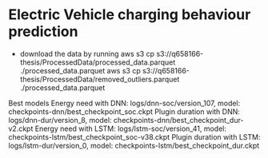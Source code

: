 # Electric Vehicle charging behaviour prediction


- download the data by running
    aws s3 cp s3://q658166-thesis/ProcessedData/processed_data.parquet ./processed_data.parquet
    aws s3 cp s3://q658166-thesis/ProcessedData/removed_outliers.parquet ./processed_data.parquet
    
Best models
    Energy need with DNN: logs/dnn-soc/version_107,   model: checkpoints-dnn/best_checkpoint_soc.ckpt
    Plugin duration with DNN: logs/dnn-dur/version_8, model: checkpoints-dnn/best_checkpoint_dur-v2.ckpt
    Energy need with LSTM: logs/lstm-soc/version_41,  model: checkpoints-lstm/best_checkpoint_soc-v38.ckpt
    Plugin duration with LSTM: logs/lstm-dur/version_0,  model: checkpoints-lstm/best_checkpoint_dur.ckpt
